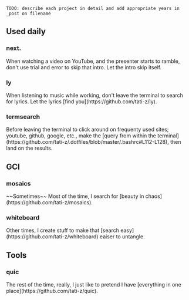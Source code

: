 `TODO: describe each project in detail and add appropriate years in _post on filename`

<h2 class='accent-red'>Used daily</h2>

<h3 class='accent-gray'>next.</h3>
When watching a video on YouTube, and the presenter starts to ramble, don't use trial and error to skip that intro.
Let the intro skip itself.

<!-- gif demo -->

<h3 class='accent-gray'>ly</h3>
When listening to music while working, don't leave the terminal to search for lyrics.
Let the lyrics [find you](https://github.com/tati-z/ly).

<h3 class='accent-gray'>termsearch</h3>
Before leaving the terminal to click around on frequenty used sites; youtube, github, google, etc., make the [query from within the terminal](https://github.com/tati-z/.dotfiles/blob/master/.bashrc#L112-L128), then land on the results.
<!-- demo -->

<h2 class='accent-red'>GCI</h2>

<h3 class='accent-gray'>mosaics</h3>
~~Sometimes~~ Most of the time, I search for [beauty in chaos](https://github.com/tati-z/mosaics).
<!-- demo -->

<h3 class='accent-gray'>whiteboard</h3>
Other times, I create stuff to make that [search easy](https://github.com/tati-z/whiteboard) eaiser to untangle.
<!-- demo -->

<h2 class='accent-red'>Tools</h2>

<h3 class='accent-gray'>quic</h3>
The rest of the time, really, I just like to pretend I have [everything in one place](https://github.com/tati-z/quic).

<!-- demo -->
<!-- TODO: structure these like the resume: use social media icons for links on the RHS -->

